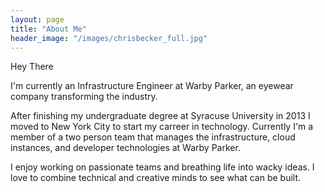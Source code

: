 ```yaml
---
layout: page
title: "About Me"
header_image: "/images/chrisbecker_full.jpg"
---
```


Hey There

I'm currently an Infrastructure Engineer at Warby Parker, an eyewear company
transforming the industry.

After finishing my undergraduate degree at Syracuse University in 2013 I moved
to New York City to start my carreer in technology. Currently I'm a member of a
two person team that manages the infrastructure, cloud instances, and developer
technologies at Warby Parker.

I enjoy working on passionate teams and breathing life into wacky ideas. I love
to combine technical and creative minds to see what can be built.
